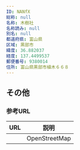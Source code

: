 ```yaml
---
ID: NANfX
総称: null
名称: 木樹社
名称読み: null
別名: null
都道府県: 富山県
区域: 黒部市
緯度: 36.882037
経度: 137.4499537
郵便番号: 9380014
住所: 富山県黒部市植木６６８
---
```


## その他

### 参考URL

| URL | 説明          |
| --- | ------------- |
|     | OpenStreetMap |
